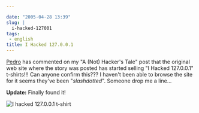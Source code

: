 ```yaml
---

date: "2005-04-28 13:39"
slug: |
  i-hacked-127001
tags:
 - english
title: I Hacked 127.0.0.1
---
```


[Pedro](mailto:ronronchan@9online.fr) has commented on my "A (Not)
Hacker's Tale" post that the original web site where the story was
posted has started selling "I Hacked 127.0.0.1" t-shirts!!! Can anyone
confirm this??? I haven't been able to browse the site for it seems
they've been "*slashdotted*". Someone drop me a line...

**Update:** Finally found it!

![I hacked 127.0.0.1
t-shirt](http://photos8.flickr.com/11369029_94479b1a03_o.jpg)
